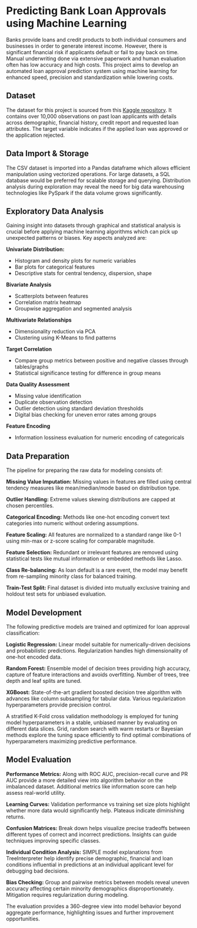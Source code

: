 # Predicting Bank Loan Approvals using Machine Learning

Banks provide loans and credit products to both individual consumers and businesses in order to generate interest income. However, there is significant financial risk if applicants default or fail to pay back on time. Manual underwriting done via extensive paperwork and human evaluation often has low accuracy and high costs. This project aims to develop an automated loan approval prediction system using machine learning for enhanced speed, precision and standardization while lowering costs.

## Dataset 

The dataset for this project is sourced from this [Kaggle repository](https://www.kaggle.com/datasets/vikramamin/bank-loan-approval-lr-dt-rf-and-auc). It contains over 10,000 observations on past loan applicants with details across demographic, financial history, credit report and requested loan attributes. The target variable indicates if the applied loan was approved or the application rejected.

## Data Import & Storage

The CSV dataset is imported into a Pandas dataframe which allows efficient manipulation using vectorized operations. For large datasets, a SQL database would be preferred for scalable storage and querying. Distribution analysis during exploration may reveal the need for big data warehousing technologies like PySpark if the data volume grows significantly. 

## Exploratory Data Analysis

Gaining insight into datasets through graphical and statistical analysis is crucial before applying machine learning algorithms which can pick up unexpected patterns or biases. Key aspects analyzed are:

**Univariate Distribution:** 

- Histogram and density plots for numeric variables
- Bar plots for categorical features
- Descriptive stats for central tendency, dispersion, shape

**Bivariate Analysis**

- Scatterplots between features  
- Correlation matrix heatmap 
- Groupwise aggregation and segmented analysis

**Multivariate Relationships** 

- Dimensionality reduction via PCA 
- Clustering using K-Means to find patterns

**Target Correlation**

- Compare group metrics between positive and negative classes through tables/graphs
- Statistical significance testing for difference in group means 

**Data Quality Assessment**

- Missing value identification
- Duplicate observation detection  
- Outlier detection using standard deviation thresholds
- Digital bias checking for uneven error rates among groups

**Feature Encoding** 

- Information lossiness evaluation for numeric encoding of categoricals

## Data Preparation

The pipeline for preparing the raw data for modeling consists of:

**Missing Value Imputation:** Missing values in features are filled using central tendency measures like mean/median/mode based on distribution type.

**Outlier Handling:** Extreme values skewing distributions are capped at chosen percentiles.

**Categorical Encoding:** Methods like one-hot encoding convert text categories into numeric without ordering assumptions.

**Feature Scaling:** All features are normalized to a standard range like 0-1 using min-max or z-score scaling for comparable magnitude.

**Feature Selection:** Redundant or irrelevant features are removed using statistical tests like mutual information or embedded methods like Lasso.

**Class Re-balancing:** As loan default is a rare event, the model may benefit from re-sampling minority class for balanced training. 

**Train-Test Split:** Final dataset is divided into mutually exclusive training and holdout test sets for unbiased evaluation.

## Model Development 

The following predictive models are trained and optimized for loan approval classification:

**Logistic Regression:** Linear model suitable for numerically-driven decisions and probabilistic predictions. Regularization handles high dimensionality of one-hot encoded data.

**Random Forest:** Ensemble model of decision trees providing high accuracy, capture of feature interactions and avoids overfitting. Number of trees, tree depth and leaf splits are tuned.  

**XGBoost:** State-of-the-art gradient boosted decision tree algorithm with advances like column subsampling for tabular data. Various regularization hyperparameters provide precision control. 

A stratified K-Fold cross validation methodology is employed for tuning model hyperparameters in a stable, unbiased manner by evaluating on different data slices. Grid, random search with warm restarts or Bayesian methods explore the tuning space efficiently to find optimal combinations of hyperparameters maximizing predictive performance.

## Model Evaluation

**Performance Metrics:** Along with ROC AUC, precision-recall curve and PR AUC provide a more detailed view into algorithm behavior on the imbalanced dataset. Additional metrics like information score can help assess real-world utility. 

**Learning Curves:** Validation performance vs training set size plots highlight whether more data would significantly help. Plateaus indicate diminishing returns.

**Confusion Matrices:** Break down helps visualize precise tradeoffs between different types of correct and incorrect predictions. Insights can guide techniques improving specific classes.

**Individual Condition Analysis:** SIMPLE model explanations from TreeInterpreter help identify precise demographic, financial and loan conditions influential in predictions at an individual applicant level for debugging bad decisions.

**Bias Checking:** Group and pairwise metrics between models reveal uneven accuracy affecting certain minority demographics disproportionately. Mitigation requires regularization during modeling.

The evaluation provides a 360-degree view into model behavior beyond aggregate performance, highlighting issues and further improvement opportunities.
